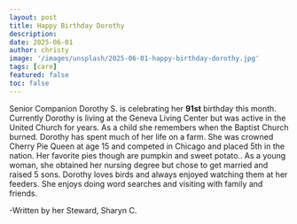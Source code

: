 ```yaml
---
layout: post
title: Happy Birthday Dorothy
description:
date: 2025-06-01
author: christy
image: '/images/unsplash/2025-06-01-happy-birthday-dorothy.jpg'
tags: [care]
featured: false
toc: false
---
```


Senior Companion Dorothy S. is celebrating her **91st** birthday this month. Currently Dorothy is living at the Geneva Living Center but was active in the United Church for years. As a child she remembers when the Baptist Church burned. Dorothy has spent much of her life on a farm. She was crowned Cherry Pie Queen at age 15 and competed in Chicago and placed 5th in the nation. Her favorite pies though are pumpkin and sweet potato.. As a young woman, she obtained her nursing degree but chose to get married and raised 5 sons. Dorothy loves birds and always enjoyed watching them at her feeders. She enjoys doing word searches and visiting with family and friends.

-Written by her Steward, Sharyn C.